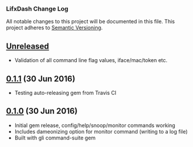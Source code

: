 ### LifxDash Change Log

All notable changes to this project will be documented in this file. This
project adheres to [Semantic Versioning][Semver].

## [Unreleased]

  * Validation of all command line flag values, iface/mac/token etc.

## [0.1.1][] (30 Jun 2016)
  * Testing auto-releasing gem from Travis CI

## [0.1.0][] (30 Jun 2016)
  * Initial gem release, config/help/snoop/monitor commands working
  * Includes dameonizing option for monitor command (writing to a log file)
  * Built with gli command-suite gem

[Unreleased]: https://github.com/matthutchinson/lifx_dash/compare/v0.1.1...HEAD
[0.1.1]: https://github.com/matthutchinson/lifx_dash/compare/v0.1.0...v0.1.1
[0.1.0]: https://github.com/matthutchinson/lifx_dash/releases/tag/v0.1.0
[Semver]: http://semver.org

